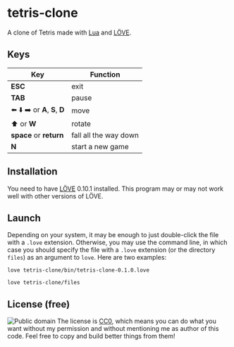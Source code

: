 # tetris-clone
A clone of Tetris made with [Lua](http://www.lua.org/) and [LÖVE](https://love2d.org/).

## Keys

Key|Function
---|--------
**ESC** | exit
**TAB** | pause
:arrow_left: :arrow_down: :arrow_right: or **A**, **S**, **D** | move
:arrow_up: or **W** | rotate
**space** or **return** | fall all the way down
**N** | start a new game

## Installation
You need to have [LÖVE](https://love2d.org/) 0.10.1 installed. This program may or may not work well with other versions of LÖVE.

## Launch
Depending on your system, it may be enough to just double-click the file with a `.love` extension. Otherwise, you may use the command line, in which case you should specify the file with a `.love` extension (or the directory `files`) as an argument to `love`. Here are two examples:

`love tetris-clone/bin/tetris-clone-0.1.0.love`

`love tetris-clone/files`

## License (free)
![Public domain](http://i.creativecommons.org/p/zero/1.0/88x31.png)
The license is [CC0](http://creativecommons.org/publicdomain/zero/1.0/), which means you can do what you want without my permission and without mentioning me as author of this code. Feel free to copy and build better things from them!
